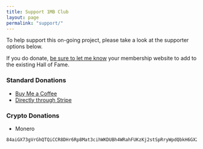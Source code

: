 ```yaml
---
title: Support 1MB Club
layout: page
permalink: "support/"
---
```


To help support this on-going project, please take a look at the supporter options below.

If you do donate, [be sure to let me know](mailto:hello@tdarb.org) your membership website to add to the existing Hall of Fame.

### Standard Donations

- [Buy Me a Coffee](https://www.buymeacoffee.com/WQTMtn7ir)
- [Directly through Stripe](https://donate.stripe.com/dR65kQ0FDfpS9JS7sv)

### Crypto Donations

- Monero

```
84aiGX73gVrGhQTQiCCR8DHr6Rp8Mat3cihWKDUBh4WRahFUKzKj2stSpRryWpdQbkH6GX2JEjDhKQ8SiyfJKPHY7ku1aMC
```
